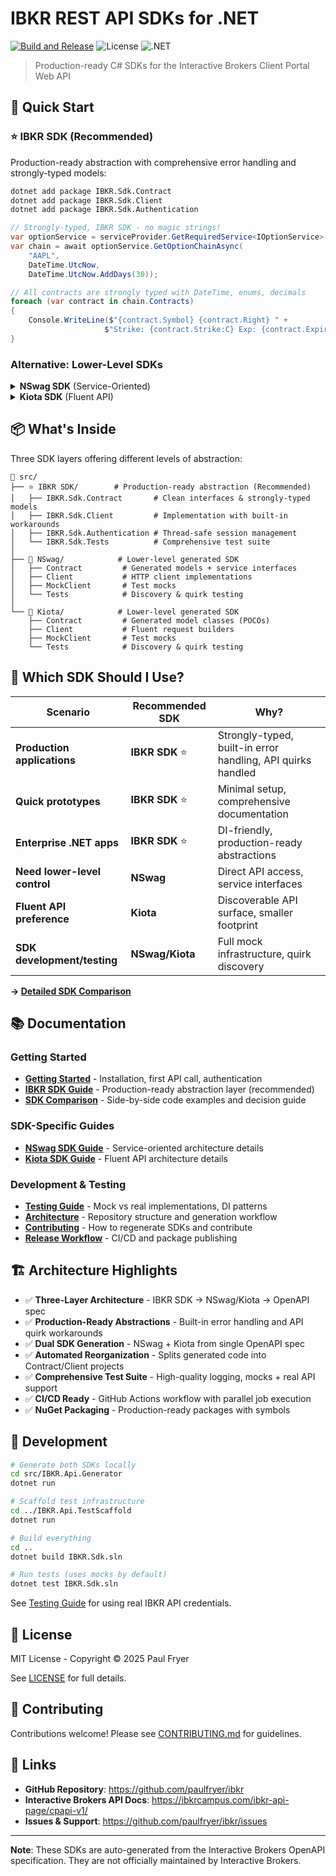 # IBKR REST API SDKs for .NET

[![Build and Release](https://github.com/paulfryer/ibkr/actions/workflows/release.yml/badge.svg)](https://github.com/paulfryer/ibkr/actions/workflows/release.yml)
![License](https://img.shields.io/badge/license-MIT-green)
![.NET](https://img.shields.io/badge/.NET-8.0-purple)

> Production-ready C# SDKs for the Interactive Brokers Client Portal Web API

## 🚀 Quick Start

### ⭐ IBKR SDK (Recommended)
Production-ready abstraction with comprehensive error handling and strongly-typed models:

```bash
dotnet add package IBKR.Sdk.Contract
dotnet add package IBKR.Sdk.Client
dotnet add package IBKR.Sdk.Authentication
```

```csharp
// Strongly-typed, IBKR SDK - no magic strings!
var optionService = serviceProvider.GetRequiredService<IOptionService>();
var chain = await optionService.GetOptionChainAsync(
    "AAPL",
    DateTime.UtcNow,
    DateTime.UtcNow.AddDays(30));

// All contracts are strongly typed with DateTime, enums, decimals
foreach (var contract in chain.Contracts)
{
    Console.WriteLine($"{contract.Symbol} {contract.Right} " +
                     $"Strike: {contract.Strike:C} Exp: {contract.Expiration:yyyy-MM-dd}");
}
```

### Alternative: Lower-Level SDKs

<details>
<summary><b>NSwag SDK</b> (Service-Oriented)</summary>

```bash
dotnet add package IBKR.Api.NSwag.Contract
dotnet add package IBKR.Api.NSwag.Client
```

```csharp
// Direct API access with service interfaces
services.AddTransient<IIserverService, IserverService>();
var searchResults = await iserverService.SearchAllGETAsync(symbol: "AAPL");
```
</details>

<details>
<summary><b>Kiota SDK</b> (Fluent API)</summary>

```bash
dotnet add package IBKR.Api.Kiota.Contract
dotnet add package IBKR.Api.Kiota.Client
```

```csharp
// Fluent, discoverable API surface
var client = new IBKRClient(requestAdapter);
var results = await client.Iserver.Secdef.Search.GetAsync();
```
</details>

## 📦 What's Inside

Three SDK layers offering different levels of abstraction:

```
📁 src/
├── ⭐ IBKR SDK/        # Production-ready abstraction (Recommended)
│   ├── IBKR.Sdk.Contract       # Clean interfaces & strongly-typed models
│   ├── IBKR.Sdk.Client         # Implementation with built-in workarounds
│   ├── IBKR.Sdk.Authentication # Thread-safe session management
│   └── IBKR.Sdk.Tests          # Comprehensive test suite
│
├── 🔷 NSwag/            # Lower-level generated SDK
│   ├── Contract         # Generated models + service interfaces
│   ├── Client           # HTTP client implementations
│   ├── MockClient       # Test mocks
│   └── Tests            # Discovery & quirk testing
│
└── 🔶 Kiota/            # Lower-level generated SDK
    ├── Contract         # Generated model classes (POCOs)
    ├── Client           # Fluent request builders
    ├── MockClient       # Test mocks
    └── Tests            # Discovery & quirk testing
```

## 🎯 Which SDK Should I Use?

| Scenario | Recommended SDK | Why? |
|----------|----------------|------|
| **Production applications** | **IBKR SDK** ⭐ | Strongly-typed, built-in error handling, API quirks handled |
| **Quick prototypes** | **IBKR SDK** ⭐ | Minimal setup, comprehensive documentation |
| **Enterprise .NET apps** | **IBKR SDK** ⭐ | DI-friendly, production-ready abstractions |
| **Need lower-level control** | **NSwag** | Direct API access, service interfaces |
| **Fluent API preference** | **Kiota** | Discoverable API surface, smaller footprint |
| **SDK development/testing** | **NSwag/Kiota** | Full mock infrastructure, quirk discovery |

**→ [Detailed SDK Comparison](docs/SDK-COMPARISON.md)**

## 📚 Documentation

### Getting Started
- **[Getting Started](docs/GETTING-STARTED.md)** - Installation, first API call, authentication
- **[IBKR SDK Guide](docs/CLEAN-API.md)** - Production-ready abstraction layer (recommended)
- **[SDK Comparison](docs/SDK-COMPARISON.md)** - Side-by-side code examples and decision guide

### SDK-Specific Guides
- **[NSwag SDK Guide](docs/NSWAG-SDK.md)** - Service-oriented architecture details
- **[Kiota SDK Guide](docs/KIOTA-SDK.md)** - Fluent API architecture details

### Development & Testing
- **[Testing Guide](docs/TESTING.md)** - Mock vs real implementations, DI patterns
- **[Architecture](docs/ARCHITECTURE.md)** - Repository structure and generation workflow
- **[Contributing](docs/CONTRIBUTING.md)** - How to regenerate SDKs and contribute
- **[Release Workflow](docs/RELEASE-WORKFLOW.md)** - CI/CD and package publishing

## 🏗️ Architecture Highlights

- ✅ **Three-Layer Architecture** - IBKR SDK → NSwag/Kiota → OpenAPI spec
- ✅ **Production-Ready Abstractions** - Built-in error handling and API quirk workarounds
- ✅ **Dual SDK Generation** - NSwag + Kiota from single OpenAPI spec
- ✅ **Automated Reorganization** - Splits generated code into Contract/Client projects
- ✅ **Comprehensive Test Suite** - High-quality logging, mocks + real API support
- ✅ **CI/CD Ready** - GitHub Actions workflow with parallel job execution
- ✅ **NuGet Packaging** - Production-ready packages with symbols

## 🔧 Development

```bash
# Generate both SDKs locally
cd src/IBKR.Api.Generator
dotnet run

# Scaffold test infrastructure
cd ../IBKR.Api.TestScaffold
dotnet run

# Build everything
cd ..
dotnet build IBKR.Sdk.sln

# Run tests (uses mocks by default)
dotnet test IBKR.Sdk.sln
```

See [Testing Guide](docs/TESTING.md) for using real IBKR API credentials.

## 📝 License

MIT License - Copyright © 2025 Paul Fryer

See [LICENSE](LICENSE) for full details.

## 🤝 Contributing

Contributions welcome! Please see [CONTRIBUTING.md](docs/CONTRIBUTING.md) for guidelines.

## 🔗 Links

- **GitHub Repository**: https://github.com/paulfryer/ibkr
- **Interactive Brokers API Docs**: https://ibkrcampus.com/ibkr-api-page/cpapi-v1/
- **Issues & Support**: https://github.com/paulfryer/ibkr/issues

---

**Note**: These SDKs are auto-generated from the Interactive Brokers OpenAPI specification. They are not officially maintained by Interactive Brokers.
